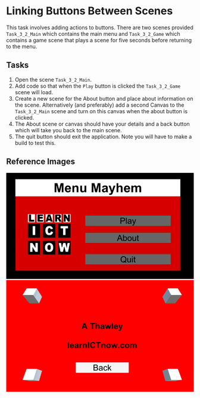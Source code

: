 # Linking Buttons Between Scenes

This task involves adding actions to buttons. There are two scenes provided `Task_3_2_Main` which contains the main menu and `Task_3_2_Game` which contains a game scene that plays a scene for five seconds before returning to the menu.

## Tasks
1. Open the scene `Task_3_2_Main`.
2. Add code so that when the `Play` button is clicked the `Task_3_2_Game` scene will load.
3. Create a new scene for the About button and place about information on the scene. Alternatively (and preferably) add a second Canvas to the `Task_3_2_Main` scene and turn on this canvas when the about button is clicked.
4. The About scene or canvas should have your details and a back button which will take you back to the main scene.
5. The quit button should exit the application. Note you will have to make a build to test this.

## Reference Images
![Main Menu](images/mainmenu.png)
![About Menu](images/aboutmenu.png)
